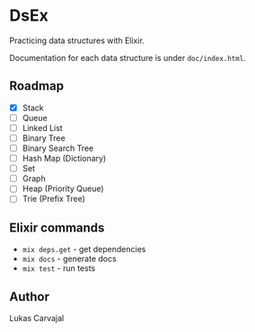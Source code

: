 # DsEx

Practicing data structures with Elixir.

Documentation for each data structure is under `doc/index.html`.

## Roadmap

- [x] Stack
- [ ] Queue
- [ ] Linked List
- [ ] Binary Tree
- [ ] Binary Search Tree
- [ ] Hash Map (Dictionary)
- [ ] Set
- [ ] Graph
- [ ] Heap (Priority Queue)
- [ ] Trie (Prefix Tree)

## Elixir commands

- `mix deps.get` - get dependencies
- `mix docs` - generate docs
- `mix test` - run tests

## Author

Lukas Carvajal
